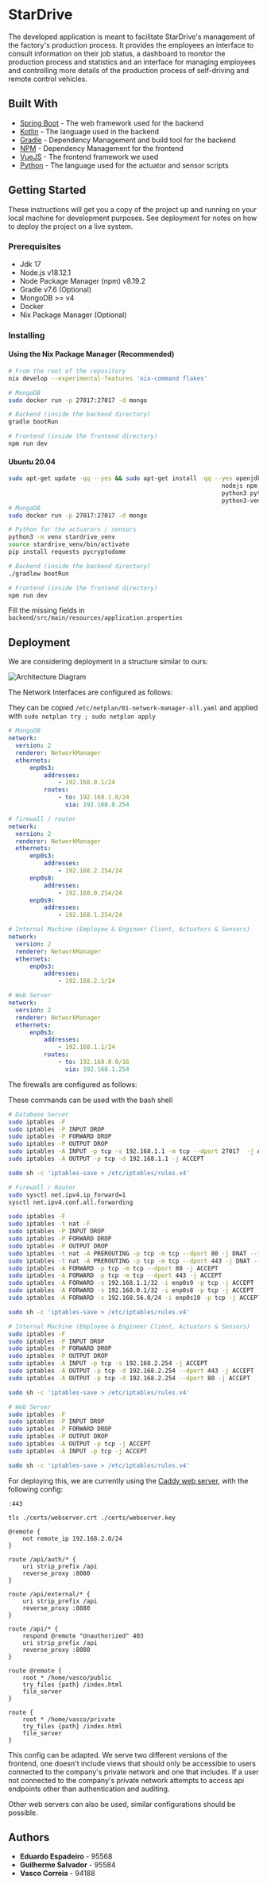 # StarDrive

The developed application is meant to facilitate StarDrive's management of the factory's production process. It provides the employees an interface to consult information on their job status, a dashboard to monitor the production process and statistics and an interface for managing employees and controlling more details of the production process of self-driving and remote control vehicles.

## Built With

* [Spring Boot](https://spring.io/projects/spring-boot) - The web framework used for the backend
* [Kotlin](https://kotlinlang.org/) - The language used in the backend
* [Gradle](https://gradle.org/) - Dependency Management and build tool for the backend
* [NPM](https://www.npmjs.com/) - Dependency Management for the frontend
* [VueJS](https://vuejs.org/) - The frontend framework we used
* [Python](https://www.python.org/) - The language used for the actuator and sensor scripts

## Getting Started

These instructions will get you a copy of the project up and running on your local machine for development purposes. See deployment for notes on how to deploy the project on a live system.

### Prerequisites
- Jdk 17
- Node.js v18.12.1
- Node Package Manager (npm) v8.19.2
- Gradle v7.6 (Optional)
- MongoDB >= v4
- Docker
- Nix Package Manager (Optional)

### Installing

#### Using the Nix Package Manager (Recommended)

```sh
# From the root of the repository
nix develop --experimental-features 'nix-command flakes'

# MongoDB
sudo docker run -p 27017:27017 -d mongo

# Backend (inside the backend directory)
gradle bootRun

# Frontend (inside the frontend directory)
npm run dev
```

#### Ubuntu 20.04

```sh
sudo apt-get update -qq --yes && sudo apt-get install -qq --yes openjdk-17-jdk \
                                                            nodejs npm gradle \
                                                            python3 python3-pip \
                                                            python3-venv
# MongoDB
sudo docker run -p 27017:27017 -d mongo

# Python for the actuarors / sensors
python3 -m venv stardrive_venv
source stardrive_venv/bin/activate
pip install requests pycryptodome

# Backend (inside the backend directory)
./gradlew bootRun

# Frontend (inside the frontend directory)
npm run dev
```

Fill the missing fields in `backend/src/main/resources/application.properties`
## Deployment

We are considering deployment in a structure similar to ours:

![Architecture Diagram](Esquema.png)

The Network Interfaces are configured as follows:

They can be copied `/etc/netplan/01-network-manager-all.yaml` and applied with `sudo netplan try ; sudo netplan apply`
```yaml
# MongoDB
network:
  version: 2
  renderer: NetworkManager
  ethernets:
      enp0s3:
          addresses:
              - 192.168.0.1/24
          routes:
              - to: 192.168.1.0/24
                via: 192.168.0.254
```

```yaml
# firewall / router
network:
  version: 2
  renderer: NetworkManager
  ethernets:
      enp0s3:
          addresses:
              - 192.168.2.254/24
      enp0s8:
          addresses:
              - 192.168.0.254/24
      enp0s9:
          addresses:
              - 192.168.1.254/24
```

```yaml
# Internal Machine (Employee & Engineer Client, Actuators & Sensors)
network:
  version: 2
  renderer: NetworkManager
  ethernets:
      enp0s3:
          addresses:
              - 192.168.2.1/24
```

```yaml
# Web Server
network:
  version: 2
  renderer: NetworkManager
  ethernets:
      enp0s3:
          addresses:
              - 192.168.1.1/24
          routes:
              - to: 192.168.0.0/16
                via: 192.168.1.254
```

The firewalls are configured as follows:

These commands can be used with the bash shell
```sh
# Database Server
sudo iptables -F
sudo iptables -P INPUT DROP
sudo iptables -P FORWARD DROP
sudo iptables -P OUTPUT DROP
sudo iptables -A INPUT -p tcp -s 192.168.1.1 -m tcp --dport 27017  -j ACCEPT
sudo iptables -A OUTPUT -p tcp -d 192.168.1.1 -j ACCEPT

sudo sh -c 'iptables-save > /etc/iptables/rules.v4'
```

```sh
# Firewall / Router
sudo sysctl net.ipv4.ip_forward=1
sysctl net.ipv4.conf.all.forwarding

sudo iptables -F
sudo iptables -t nat -F
sudo iptables -P INPUT DROP
sudo iptables -P FORWARD DROP
sudo iptables -P OUTPUT DROP
sudo iptables -t nat -A PREROUTING -p tcp -m tcp --dport 80 -j DNAT --to-destination 192.168.1.1:443
sudo iptables -t nat -A PREROUTING -p tcp -m tcp --dport 443 -j DNAT --to-destination 192.168.1.1
sudo iptables -A FORWARD -p tcp -m tcp --dport 80 -j ACCEPT
sudo iptables -A FORWARD -p tcp -m tcp --dport 443 -j ACCEPT
sudo iptables -A FORWARD -s 192.168.1.1/32 -i enp0s9 -p tcp -j ACCEPT
sudo iptables -A FORWARD -s 192.168.0.1/32 -i enp0s8 -p tcp -j ACCEPT
sudo iptables -A FORWARD -s 192.168.56.0/24 -i enp0s10 -p tcp -j ACCEPT

sudo sh -c 'iptables-save > /etc/iptables/rules.v4'
```

```sh
# Internal Machine (Employee & Engineer Client, Actuators & Sensors)
sudo iptables -F
sudo iptables -P INPUT DROP
sudo iptables -P FORWARD DROP
sudo iptables -P OUTPUT DROP
sudo iptables -A INPUT -p tcp -s 192.168.2.254 -j ACCEPT
sudo iptables -A OUTPUT -p tcp -d 192.168.2.254 --dport 443 -j ACCEPT
sudo iptables -A OUTPUT -p tcp -d 192.168.2.254 --dport 80 -j ACCEPT

sudo sh -c 'iptables-save > /etc/iptables/rules.v4'
```

```sh
# Web Server
sudo iptables -F
sudo iptables -P INPUT DROP
sudo iptables -P FORWARD DROP
sudo iptables -P OUTPUT DROP
sudo iptables -A OUTPUT -p tcp -j ACCEPT
sudo iptables -A INPUT -p tcp -j ACCEPT

sudo sh -c 'iptables-save > /etc/iptables/rules.v4'
```

For deploying this, we are currently using the [Caddy web server](https://caddyserver.com/), with the following config:

```
:443

tls ./certs/webserver.crt ./certs/webserver.key

@remote {
    not remote_ip 192.168.2.0/24
}

route /api/auth/* {
    uri strip_prefix /api
    reverse_proxy :8080
}

route /api/external/* {
    uri strip_prefix /api
    reverse_proxy :8080
}

route /api/* {
    respond @remote "Unauthorized" 403
    uri strip_prefix /api
    reverse_proxy :8080
}

route @remote {
    root * /home/vasco/public
    try_files {path} /index.html
    file_server
}

route {
    root * /home/vasco/private
    try_files {path} /index.html
    file_server
}
```

This config can be adapted. We serve two different versions of the frontend, one doesn't include views that should only be accessible to users connected to the company's private network and one that includes. If a user not connected to the company's private network attempts to access api endpoints other than authentication and auditing.

Other web servers can also be used, similar configurations should be possible.


## Authors

* **Eduardo Espadeiro** - 95568
* **Guilherme Salvador** - 95584
* **Vasco Correia** - 94188
